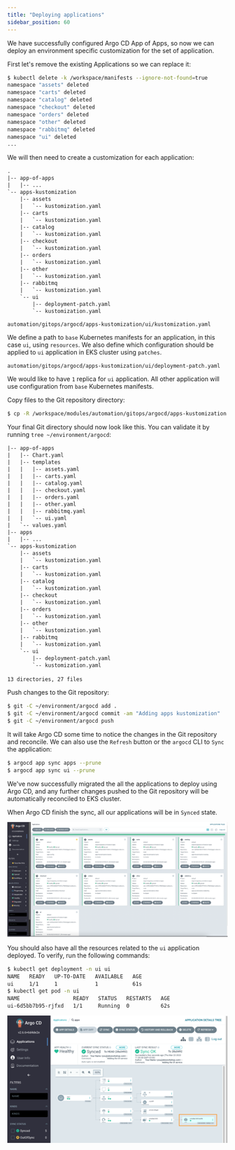 ```yaml
---
title: "Deploying applications"
sidebar_position: 60
---
```


We have successfully configured Argo CD App of Apps, so now we can deploy an environment specific customization for the set of application.

First let's remove the existing Applications so we can replace it:

```bash
$ kubectl delete -k /workspace/manifests --ignore-not-found=true
namespace "assets" deleted
namespace "carts" deleted
namespace "catalog" deleted
namespace "checkout" deleted
namespace "orders" deleted
namespace "other" deleted
namespace "rabbitmq" deleted
namespace "ui" deleted
...
```

We will then need to create a customization for each application:

```
.
|-- app-of-apps
|   |-- ...
`-- apps-kustomization
    |-- assets
    |   `-- kustomization.yaml
    |-- carts
    |   `-- kustomization.yaml
    |-- catalog
    |   `-- kustomization.yaml
    |-- checkout
    |   `-- kustomization.yaml
    |-- orders
    |   `-- kustomization.yaml
    |-- other
    |   `-- kustomization.yaml
    |-- rabbitmq
    |   `-- kustomization.yaml
    `-- ui
        |-- deployment-patch.yaml
        `-- kustomization.yaml
```

```file
automation/gitops/argocd/apps-kustomization/ui/kustomization.yaml
```

We define a path to `base` Kubernetes manifests for an application, in this case `ui`, using `resources`. We also define which configuration should be applied to `ui` application in EKS cluster using `patches`.

```file
automation/gitops/argocd/apps-kustomization/ui/deployment-patch.yaml
```

We would like to have `1` replica for `ui` application. All other application will use configuration from `base` Kubernetes manifests.

Copy files to the Git repository directory:

```bash
$ cp -R /workspace/modules/automation/gitops/argocd/apps-kustomization ~/environment/argocd/
```

Your final Git directory should now look like this. You can validate it by running `tree ~/environment/argocd`:

```
|-- app-of-apps
|   |-- Chart.yaml
|   |-- templates
|   |   |-- assets.yaml
|   |   |-- carts.yaml
|   |   |-- catalog.yaml
|   |   |-- checkout.yaml
|   |   |-- orders.yaml
|   |   |-- other.yaml
|   |   |-- rabbitmq.yaml
|   |   `-- ui.yaml
|   `-- values.yaml
|-- apps
|   |-- ...
`-- apps-kustomization
    |-- assets
    |   `-- kustomization.yaml
    |-- carts
    |   `-- kustomization.yaml
    |-- catalog
    |   `-- kustomization.yaml
    |-- checkout
    |   `-- kustomization.yaml
    |-- orders
    |   `-- kustomization.yaml
    |-- other
    |   `-- kustomization.yaml
    |-- rabbitmq
    |   `-- kustomization.yaml
    `-- ui
        |-- deployment-patch.yaml
        `-- kustomization.yaml

13 directories, 27 files
```

Push changes to the Git repository:

```bash
$ git -C ~/environment/argocd add .
$ git -C ~/environment/argocd commit -am "Adding apps kustomization"
$ git -C ~/environment/argocd push
```

It will take Argo CD some time to notice the changes in the Git repository and reconcile.
We can also use the `Refresh` button or the `argocd` CLI to `Sync` the application:

```bash timeout=300
$ argocd app sync apps --prune
$ argocd app sync ui --prune
```

We've now successfully migrated the all the applications to deploy using Argo CD, and any further changes pushed to the Git repository will be automatically reconciled to EKS cluster.

When Argo CD finish the sync, all our applications will be in `Synced` state.

![argocd-ui-apps.png](assets/argocd-ui-apps-synced.png)

You should also have all the resources related to the `ui` application deployed. To verify, run the following commands:

```bash hook=deploy
$ kubectl get deployment -n ui ui
NAME   READY   UP-TO-DATE   AVAILABLE   AGE
ui     1/1     1            1           61s
$ kubectl get pod -n ui
NAME                 READY   STATUS   RESTARTS   AGE
ui-6d5bb7b95-rjfxd   1/1     Running  0          62s
```

![argocd-deploy-application](../assets/argocd-deploy-application.png)
